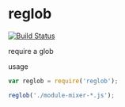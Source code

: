 reglob
===

[![Build Status](https://travis-ci.org/kolodny/reglob.svg?branch=master)](https://travis-ci.org/kolodny/reglob)

require a glob

usage

```js
var reglob = require('reglob');

reglob('./module-mixer-*.js');
